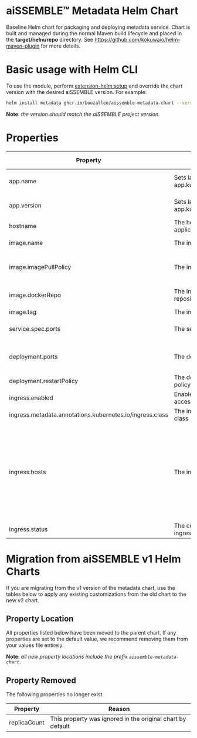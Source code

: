 # aiSSEMBLE&trade; Metadata Helm Chart
Baseline Helm chart for packaging and deploying metadata service. Chart is built and managed during the normal Maven build lifecycle and placed in the **target/helm/repo** directory. See https://github.com/kokuwaio/helm-maven-plugin for more details. 

# Basic usage with Helm CLI
To use the module, perform [extension-helm setup](../README.md#leveraging-extensions-helm) and override the chart version with the desired aiSSEMBLE version. For example:
```bash
helm install metadata ghcr.io/boozallen/aissemble-metadata-chart --version <AISSEMBLE-VERSION>
```
**Note**: *the version should match the aiSSEMBLE project version.*

# Properties
| Property                                                 | Description                               | Required Override | Default                                                                                                                                                                                                                                                                                                                                                                                                                                          |
|----------------------------------------------------------|-------------------------------------------|-------------------|--------------------------------------------------------------------------------------------------------------------------------------------------------------------------------------------------------------------------------------------------------------------------------------------------------------------------------------------------------------------------------------------------------------------------------------------------|
| app.name                                                 | Sets label for app.kubernetes.io/name     | No                | Chart.Name (aissemble-metadata-chart)                                                                                                                                                                                                                                                                                                                                                                                                            |
| app.version                                              | Sets label for app.kubernetes.io/version  | No                | Chart.AppVersion (aiSSEMBLE project version)                                                                                                                                                                                                                                                                                                                                                                                                     |
| hostname                                                 | The hostname for the application          | No                | metadata                                                                                                                                                                                                                                                                                                                                                                                                                                         |
| image.name                                               | The image name                            | No                | boozallen/aissemble-metadata                                                                                                                                                                                                                                                                                                                                                                                                                     |
| image.imagePullPolicy                                    | The image pull policy                     | No                | Always (ensures local docker image is pulled, rather than from Nexus repo)                                                                                                                                                                                                                                                                                                                                                                       |
| image.dockerRepo                                         | The image docker repository               | No                | NB: OSS: update with aissemble docker repository                                                                                                                                                                                                                                                                                                                                                                                                 |
| image.tag                                                | The image tag                             | No                | Chart.AppVersion                                                                                                                                                                                                                                                                                                                                                                                                                                 |
| service.spec.ports                                       | The service spec ports                    | No                | - name: rest-api <br/>&emsp;&emsp;port: 8082 <br/>&emsp;&emsp;targetPort: 8080                                                                                                                                                                                                                                                                                                                                                                   |
| deployment.ports                                         | The deployment ports                      | No                | - name: http-1 <br/>&emsp;&emsp;containerPort: 8080 <br/>&emsp;&emsp;protocol: TCP                                                                                                                                                                                                                                                                                                                                                               |
| deployment.restartPolicy                                 | The deployment restart policy             | No                | Always                                                                                                                                                                                                                                                                                                                                                                                                                                           |
| ingress.enabled                                          | Enable the external access to the service | No                | true                                                                                                                                                                                                                                                                                                                                                                                                                                             |
| ingress.metadata.annotations.kubernetes.io/ingress.class | The ingress controller class              | No                | nginx                                                                                                                                                                                                                                                                                                                                                                                                                                            |
| ingress.hosts                                            | The ingress hosts                         | No                | - host: metadata-ai.boozallen.github.io <br/>&emsp;&emsp;paths:<br/>&emsp;&emsp;- path:&emsp;&emsp;/<br/>&emsp;&emsp;&emsp;&emsp;pathType: Prefix<br/>&emsp;&emsp;&emsp;&emsp;backend:<br/>&emsp;&emsp;&emsp;&emsp;&emsp;&emsp;service:<br/>&emsp;&emsp;&emsp;&emsp;&emsp;&emsp;&emsp;&emsp;name: metadata<br/>&emsp;&emsp;&emsp;&emsp;&emsp;&emsp;&emsp;&emsp;port:<br/>&emsp;&emsp;&emsp;&emsp;&emsp;&emsp;&emsp;&emsp;&emsp;&emsp;number:8082 |
| ingress.status                                           | The current state of the ingress          | No                | 10.192.83.167                                                                                                                                                                                                                                                                                                                                                                                                                                    |

# Migration from aiSSEMBLE v1 Helm Charts
If you are migrating from the v1 version of the metadata chart, use the tables below to apply any existing customizations from the old chart to the new v2 chart.

## Property Location
All properties listed below have been moved to the parent chart. If any properties are set to the default value, we recommend removing them from your values file entirely.

**Note**: *all new property locations include the prefix `aissemble-metadata-chart.`*

## Property Removed
The following properties no longer exist.

| Property                                   | Reason                                                          |                                                                                                                                                                       
|--------------------------------------------|-----------------------------------------------------------------|
| replicaCount                               | This property was ignored in the original chart by default      | 

